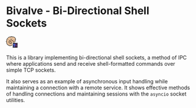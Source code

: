 # Bivalve - Bi-Directional Shell Sockets
![Bivalve Logo](bivalve-logo.png)

This is a library implementing bi-directional shell sockets, a method of
IPC where applications send and receive shell-formatted commands over
simple TCP sockets.

It also serves as an  example of asynchronous input handling while maintaining a
connection with a remote service.  It shows effective methods of handling
connections and maintaining sessions with the `asyncio` socket utilities.
